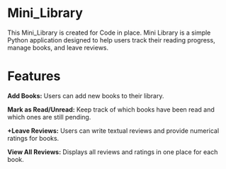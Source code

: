 # Mini_Library
This Mini_Library is created for Code in place. 
Mini Library is a simple Python application designed to help users track their reading progress, manage books, and leave reviews.

# Features
**Add Books:** Users can add new books to their library.

**Mark as Read/Unread:** Keep track of which books have been read and which ones are still pending.

**+Leave Reviews:** Users can write textual reviews and provide numerical ratings for books.

**View All Reviews:** Displays all reviews and ratings in one place for each book.
